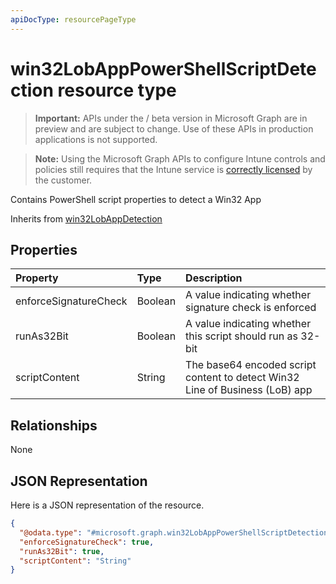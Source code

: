 ```yaml
---
apiDocType: resourcePageType
---
```

# win32LobAppPowerShellScriptDetection resource type

> **Important:** APIs under the / beta version in Microsoft Graph are in preview and are subject to change. Use of these APIs in production applications is not supported.

> **Note:** Using the Microsoft Graph APIs to configure Intune controls and policies still requires that the Intune service is [correctly licensed](https://go.microsoft.com/fwlink/?linkid=839381) by the customer.

Contains PowerShell script properties to detect a Win32 App

Inherits from [win32LobAppDetection](../resources/intune_apps_win32lobappdetection.md)

## Properties
|Property|Type|Description|
|:---|:---|:---|
|enforceSignatureCheck|Boolean|A value indicating whether signature check is enforced|
|runAs32Bit|Boolean|A value indicating whether this script should run as 32-bit|
|scriptContent|String|The base64 encoded script content to detect Win32 Line of Business (LoB) app|

## Relationships
None
## JSON Representation
Here is a JSON representation of the resource.
<!-- {
  "blockType": "resource",
  "@odata.type": "microsoft.graph.win32LobAppPowerShellScriptDetection"
}
-->
``` json
{
  "@odata.type": "#microsoft.graph.win32LobAppPowerShellScriptDetection",
  "enforceSignatureCheck": true,
  "runAs32Bit": true,
  "scriptContent": "String"
}
```





